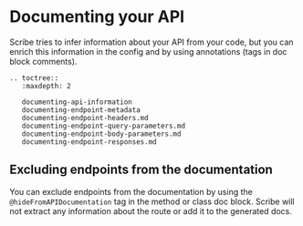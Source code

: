 # Documenting your API
Scribe tries to infer information about your API from your code, but you can enrich this information in the config and by using annotations (tags in doc block comments).

```eval_rst
.. toctree::
   :maxdepth: 2

   documenting-api-information
   documenting-endpoint-metadata
   documenting-endpoint-headers.md
   documenting-endpoint-query-parameters.md
   documenting-endpoint-body-parameters.md
   documenting-endpoint-responses.md
```

## Excluding endpoints from the documentation
You can exclude endpoints from the documentation by using the `@hideFromAPIDocumentation` tag in the method or class doc block. Scribe will not extract any information about the route or add it to the generated docs.
